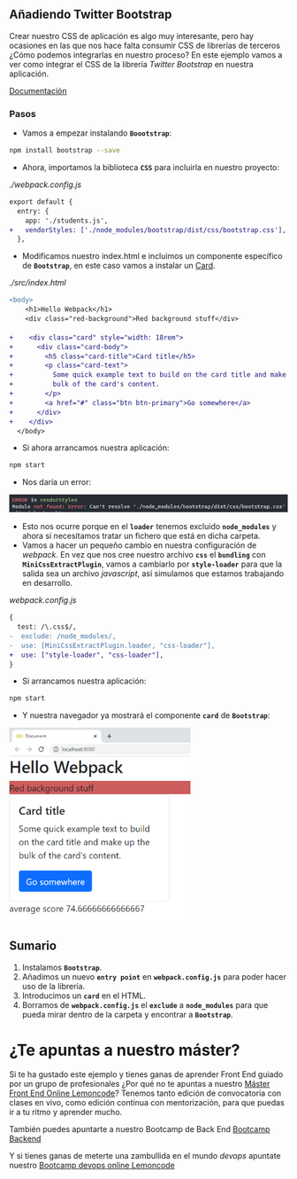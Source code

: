 ## Añadiendo Twitter Bootstrap

Crear nuestro CSS de aplicación es algo muy interesante, pero hay ocasiones en las que nos hace falta consumir CSS de librerías de terceros ¿Cómo podemos integrarlas en nuestro proceso? En este ejemplo vamos a ver como integrar el CSS de la librería _Twitter Bootstrap_ en nuestra aplicación.

[Documentación](https://getbootstrap.com/docs/5.0/getting-started/introduction/)

### Pasos

- Vamos a empezar instalando **`Boootstrap`**:

```bash
npm install bootstrap --save
```

- Ahora, importamos la biblioteca **`CSS`** para incluirla en nuestro proyecto:

_./webpack.config.js_

```diff
export default {
  entry: {
    app: './students.js',
+   vendorStyles: ['./node_modules/bootstrap/dist/css/bootstrap.css'],
  },
```

- Modificamos nuestro index.html e incluimos un componente específico de **`Bootstrap`**, en este caso vamos a instalar un [Card](https://getbootstrap.com/docs/5.0/components/card/).

_./src/index.html_

```diff
<body>
    <h1>Hello Webpack</h1>
    <div class="red-background">Red background stuff</div>

+    <div class="card" style="width: 18rem">
+      <div class="card-body">
+        <h5 class="card-title">Card title</h5>
+        <p class="card-text">
+          Some quick example text to build on the card title and make up the
+          bulk of the card's content.
+        </p>
+        <a href="#" class="btn btn-primary">Go somewhere</a>
+      </div>
+    </div>
  </body>
```

- Si ahora arrancamos nuestra aplicación:

```bash
npm start
```

- Nos daría un error:

![error-bootstrap](./content/error-bootstrap.PNG)

- Esto nos ocurre porque en el **`loader`** tenemos excluido **`node_modules`** y ahora sí necesitamos tratar un fichero que está en dicha carpeta.
- Vamos a hacer un pequeño cambio en nuestra configuración de _webpack_. En vez que nos cree nuestro archivo **`css`** el **`bundling`** con **`MiniCssExtractPlugin`**, vamos a cambiarlo por **`style-loader`** para que la salida sea un archivo _javascript_, así simulamos que estamos trabajando en desarrollo.

_webpack.config.js_

```diff
{
  test: /\.css$/,
-  exclude: /node_modules/,
-  use: [MiniCssExtractPlugin.loader, "css-loader"],
+  use: ["style-loader", "css-loader"],
}
```

- Si arrancamos nuestra aplicación:

```bash
npm start
```

- Y nuestra navegador ya mostrará el componente **`card`** de **`Bootstrap`**:

<img src="./content/bootstrap.png" alt="bootstrap" style="zoom:67%;" />

## Sumario

1. Instalamos **`Bootstrap`**.
2. Añadimos un nuevo **`entry point`** en **`webpack.config.js`** para poder hacer uso de la librería.
3. Introducimos un **`card`** en el HTML.
4. Borramos de **`webpack.config.js`** el **`exclude`** a **`node_modules`** para que pueda mirar dentro de la carpeta y encontrar a **`Bootstrap`**.

# ¿Te apuntas a nuestro máster?

Si te ha gustado este ejemplo y tienes ganas de aprender Front End
guiado por un grupo de profesionales ¿Por qué no te apuntas a
nuestro [Máster Front End Online Lemoncode](https://lemoncode.net/master-frontend#inicio-banner)? Tenemos tanto edición de convocatoria
con clases en vivo, como edición continua con mentorización, para
que puedas ir a tu ritmo y aprender mucho.

También puedes apuntarte a nuestro Bootcamp de Back End [Bootcamp Backend](https://lemoncode.net/bootcamp-backend#inicio-banner)

Y si tienes ganas de meterte una zambullida en el mundo _devops_
apuntate nuestro [Bootcamp devops online Lemoncode](https://lemoncode.net/bootcamp-devops#bootcamp-devops/inicio)
